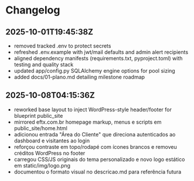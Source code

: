 # Changelog

## 2025-10-01T19:45:38Z
- removed tracked .env to protect secrets
- refreshed .env.example with jwt/mail defaults and admin alert recipients
- aligned dependency manifests (requirements.txt, pyproject.toml) with testing and quality stack
- updated app/config.py SQLAlchemy engine options for pool sizing
- added docs/01-plano.md detailing milestone roadmap

## 2025-10-08T04:15:36Z
- reworked base layout to inject WordPress-style header/footer for blueprint public_site
- mirrored eftx.com.br homepage markup, menus e scripts em public_site/home.html
- adicionou entrada "Área do Cliente" que direciona autenticados ao dashboard e visitantes ao login
- reforçou contraste em topo/rodapé com ícones brancos e removeu créditos WordPress no footer
- carregou CSS/JS originais do tema personalizado e novo logo estático em static/img/logo.png
- documentou o formato visual no descricao.md para referência futura
